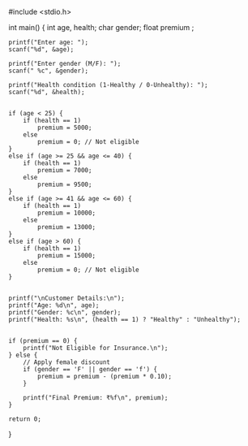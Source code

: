 #include <stdio.h>

int main() {
    int age, health;
    char gender;
    float premium ;

    
    printf("Enter age: ");
    scanf("%d", &age);

    printf("Enter gender (M/F): ");
    scanf(" %c", &gender);

    printf("Health condition (1-Healthy / 0-Unhealthy): ");
    scanf("%d", &health);

    
    if (age < 25) {
        if (health == 1)
            premium = 5000;
        else
            premium = 0; // Not eligible
    } 
    else if (age >= 25 && age <= 40) {
        if (health == 1)
            premium = 7000;
        else
            premium = 9500;
    } 
    else if (age >= 41 && age <= 60) {
        if (health == 1)
            premium = 10000;
        else
            premium = 13000;
    } 
    else if (age > 60) {
        if (health == 1)
            premium = 15000;
        else
            premium = 0; // Not eligible
    }

    
    printf("\nCustomer Details:\n");
    printf("Age: %d\n", age);
    printf("Gender: %c\n", gender);
    printf("Health: %s\n", (health == 1) ? "Healthy" : "Unhealthy");

    
    if (premium == 0) {
        printf("Not Eligible for Insurance.\n");
    } else {
        // Apply female discount
        if (gender == 'F' || gender == 'f') {
            premium = premium - (premium * 0.10);
        }

        printf("Final Premium: ₹%f\n", premium);
    }

    return 0;
}
